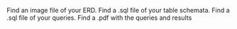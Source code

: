 Find an image file of your ERD.
Find a .sql file of your table schemata.
Find a .sql file of your queries.
Find a .pdf with the queries and results

